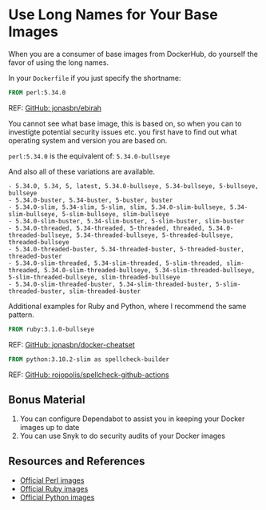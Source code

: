 # Use Long Names for Your Base Images

When you are a consumer of base images from DockerHub, do yourself the favor of using the long names.

In your `Dockerfile` if you just specify the shortname:

```Dockerfile
FROM perl:5.34.0
```

REF: [GitHub: jonasbn/ebirah](https://github.com/jonasbn/ebirah/blob/master/Dockerfile)

You cannot see what base image, this is based on, so when you can to investigte potential security issues etc. you first have to find out what operating system and version you are based on.

`perl:5.34.0` is the equivalent of: `5.34.0-bullseye`

And also all of these variations are available.

```text
- 5.34.0, 5.34, 5, latest, 5.34.0-bullseye, 5.34-bullseye, 5-bullseye, bullseye
- 5.34.0-buster, 5.34-buster, 5-buster, buster
- 5.34.0-slim, 5.34-slim, 5-slim, slim, 5.34.0-slim-bullseye, 5.34-slim-bullseye, 5-slim-bullseye, slim-bullseye
- 5.34.0-slim-buster, 5.34-slim-buster, 5-slim-buster, slim-buster
- 5.34.0-threaded, 5.34-threaded, 5-threaded, threaded, 5.34.0-threaded-bullseye, 5.34-threaded-bullseye, 5-threaded-bullseye, threaded-bullseye
- 5.34.0-threaded-buster, 5.34-threaded-buster, 5-threaded-buster, threaded-buster
- 5.34.0-slim-threaded, 5.34-slim-threaded, 5-slim-threaded, slim-threaded, 5.34.0-slim-threaded-bullseye, 5.34-slim-threaded-bullseye, 5-slim-threaded-bullseye, slim-threaded-bullseye
- 5.34.0-slim-threaded-buster, 5.34-slim-threaded-buster, 5-slim-threaded-buster, slim-threaded-buster
```

Additional examples for Ruby and Python, where I recommend the same pattern.

```Dockerfile
FROM ruby:3.1.0-bullseye
```

REF: [GitHub: jonasbn/docker-cheatset](https://github.com/jonasbn/docker-cheatset/blob/master/Dockerfile#L1)

```Dockerfile
FROM python:3.10.2-slim as spellcheck-builder
```

REF: [GitHub: rojopolis/spellcheck-github-actions](https://github.com/rojopolis/spellcheck-github-actions/blob/master/Dockerfile#L5)

## Bonus Material

1. You can configure Dependabot to assist you in keeping your Docker images up to date
1. You can use Snyk to do security audits of your Docker images

## Resources and References

- [Official Perl images](https://hub.docker.com/_/perl)
- [Official Ruby images](https://hub.docker.com/_/ruby)
- [Official Python images](https://hub.docker.com/_/python/)
